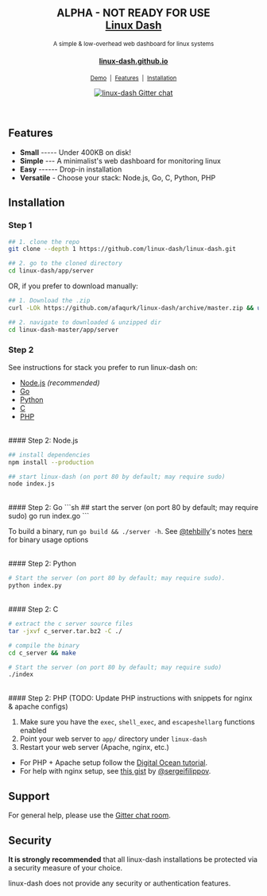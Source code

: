 <h2 align="center">
  ALPHA - NOT READY FOR USE
  <br/>
  <a href="https://linux-dash.github.io">Linux Dash</a>
</h2>

<p align="center">
  <small>A simple & low-overhead web dashboard for linux systems</small>
</p>

<h4 align="center"><a href="https://linux-dash.github.io">linux-dash.github.io</a></h4>

<p align="center">
  <small>
    <a href="https://linux-dash.github.io/demo">Demo</a> &nbsp;|&nbsp;
    <a href="https://linux-dash.github.io">Features</a> &nbsp;|&nbsp;
    <a href="https://linux-dash.github.io/docs#installation">
      Installation
    </a>
  </small>
</p>


<p align="center">
  <a href="https://gitter.im/afaqurk/linux-dash">
    <img
      src="https://badges.gitter.im/gitterHQ/gitter.png"
      alt="linux-dash Gitter chat">
  </a>
</p>

<br/>

## Features
* **Small** ----- Under 400KB on disk!
* **Simple** --- A minimalist's web dashboard for monitoring linux
* **Easy** ------ Drop-in installation
* **Versatile** - Choose your stack: Node.js, Go, C, Python, PHP

## Installation


### Step 1
```sh
## 1. clone the repo
git clone --depth 1 https://github.com/linux-dash/linux-dash.git

## 2. go to the cloned directory
cd linux-dash/app/server

```
OR, if you prefer to download manually:

```sh
## 1. Download the .zip
curl -LOk https://github.com/afaqurk/linux-dash/archive/master.zip && unzip master.zip

## 2. navigate to downloaded & unzipped dir
cd linux-dash-master/app/server

```

### Step 2

See instructions for stack you prefer to run linux-dash on:

* [Node.js](#nodejs) _(recommended)_
* [Go](#go)
* [Python](#python)
* [C](#c)
* [PHP](#php)

<br/>
#### Step 2: Node.js

```sh
## install dependencies
npm install --production

## start linux-dash (on port 80 by default; may require sudo)
node index.js

```

<br/>
#### Step 2: Go
```sh
## start the server (on port 80 by default; may require sudo)
go run index.go
```

To build a binary, run `go build && ./server -h`. See [@tehbilly](https://github.com/sergeifilippov)'s notes [here](https://github.com/afaqurk/linux-dash/pull/281) for binary usage options

<br/>
#### Step 2: Python

```sh
# Start the server (on port 80 by default; may require sudo).
python index.py
```

<br/>
#### Step 2: C

```sh
# extract the c server source files
tar -jxvf c_server.tar.bz2 -C ./

# compile the binary
cd c_server && make

# Start the server (on port 80 by default; may require sudo)
./index
```

<br/>
#### Step 2: PHP
(TODO: Update PHP instructions with snippets for nginx & apache configs)

1. Make sure you have the `exec`, `shell_exec`, and `escapeshellarg` functions enabled
2. Point your web server to `app/` directory under `linux-dash`
2. Restart your web server (Apache, nginx, etc.)
  - For PHP + Apache setup follow the [Digital Ocean tutorial](https://www.digitalocean.com/community/tutorials/how-to-install-linux-dash-on-ubuntu-14-04).
  - For help with nginx setup, see [this gist](https://gist.github.com/sergeifilippov/8909839) by [@sergeifilippov](https://github.com/sergeifilippov).

## Support

For general help, please use the [Gitter chat room](https://gitter.im/afaqurk/linux-dash).

## Security

**It is strongly recommended** that all linux-dash installations be protected via a security measure of your choice.


linux-dash does not provide any security or authentication features.
